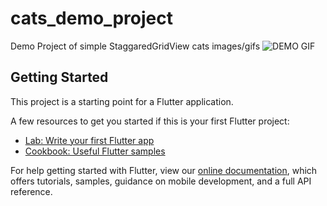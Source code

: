 # cats_demo_project

Demo Project of simple StaggaredGridView cats images/gifs
![DEMO GIF](https://user-images.githubusercontent.com/38894285/156299512-c2fe6099-5b6f-483e-918b-24e467484f17.gif)


## Getting Started

This project is a starting point for a Flutter application.

A few resources to get you started if this is your first Flutter project:

- [Lab: Write your first Flutter app](https://flutter.dev/docs/get-started/codelab)
- [Cookbook: Useful Flutter samples](https://flutter.dev/docs/cookbook)

For help getting started with Flutter, view our
[online documentation](https://flutter.dev/docs), which offers tutorials,
samples, guidance on mobile development, and a full API reference.
